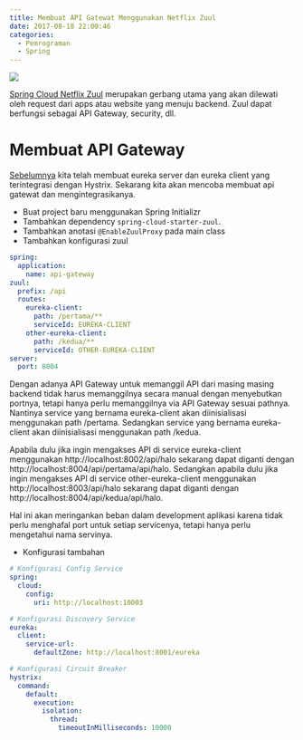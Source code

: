 ```yaml
---
title: Membuat API Gatewat Menggunakan Netflix Zuul
date: 2017-08-18 22:00:46
categories:
  - Pemrograman
  - Spring
---
```

![](https://stocklogos-pd.s3.amazonaws.com/styles/logo-medium-alt/logos/image/1398937767-b70129ba6592929d32c0337c3eea2880.png?itok=NBZRaOhz)

[Spring Cloud Netflix Zuul](https://github.com/Netflix/zuul) merupakan gerbang utama yang akan dilewati oleh request dari apps atau website yang menuju backend. Zuul dapat berfungsi sebagai API Gateway, security, dll.

# Membuat API Gateway
[Sebelumnya](https://ciazhar.github.io/2017/08/18/pemrograman/spring/microservice/circuit-breaker-hystrix/circuit-breaker-with-hystrix/) kita telah membuat eureka server dan eureka client yang terintegrasi dengan Hystrix. 
Sekarang kita akan mencoba membuat api gatewat dan mengintegrasikanya.

- Buat project baru menggunakan Spring Initializr
- Tambahkan dependency `spring-cloud-starter-zuul`.
- Tambahkan anotasi `@EnableZuulProxy` pada main class
- Tambahkan konfigurasi zuul
```yml
spring:
  application:
    name: api-gateway
zuul:
  prefix: /api
  routes:
    eureka-client:
      path: /pertama/**
      serviceId: EUREKA-CLIENT
    other-eureka-client:
      path: /kedua/**
      serviceId: OTHER-EUREKA-CLIENT
server:
  port: 8004
```
Dengan adanya API Gateway untuk memanggil API dari masing masing backend tidak harus memanggilnya secara manual dengan menyebutkan portnya, tetapi hanya perlu memanggilnya via API Gateway sesuai pathnya. Nantinya service yang bernama eureka-client akan diinisialisasi menggunakan path /pertama. Sedangkan service yang bernama eureka-client akan diinisialisasi menggunakan path /kedua. 

Apabila dulu jika ingin mengakses API di service eureka-client menggunakan http://localhost:8002/api/halo sekarang dapat diganti dengan http://localhost:8004/api/pertama/api/halo. Sedangkan apabila dulu jika ingin mengakses API di service other-eureka-client menggunakan http://localhost:8003/api/halo sekarang dapat diganti dengan http://localhost:8004/api/kedua/api/halo.

Hal ini akan meringankan beban dalam development aplikasi karena tidak perlu menghafal port untuk setiap servicenya, tetapi hanya perlu mengetahui nama servinya.

- Konfigurasi tambahan
```yml
# Konfigurasi Config Service
spring:
  cloud:
    config:
      uri: http://localhost:10003

# Konfigurasi Discovery Service
eureka:
  client:
    service-url:
      defaultZone: http://localhost:8001/eureka

# Konfigurasi Circuit Breaker
hystrix:
  command:
    default:
      execution:
        isolation:
          thread:
            timeoutInMilliseconds: 10000
```